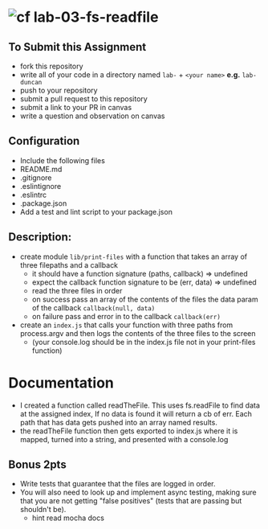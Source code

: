 ![cf](https://i.imgur.com/7v5ASc8.png) lab-03-fs-readfile
======

## To Submit this Assignment
  * fork this repository
  * write all of your code in a directory named `lab-` + `<your name>` **e.g.** `lab-duncan`
  * push to your repository
  * submit a pull request to this repository
  * submit a link to your PR in canvas
  * write a question and observation on canvas

## Configuration
* Include the following files
* README.md
* .gitignore
* .eslintignore
* .eslintrc
* .package.json
* Add a test and lint script to your package.json

## Description:
* create module `lib/print-files` with a function that takes an array of three filepaths and a callback
  * it should have a function signature (paths, callback) => undefined
  * expect the callback function signature to be (err, data) => undefined
  * read the three files in order
  * on success pass an array of the contents of the files the data param of the callback `callback(null, data)`  
  * on failure pass and error in to the callback `callback(err)`
* create an `index.js` that calls your function with three paths from process.argv
  and then logs the contents of the three files to the screen
  * (your console.log should be  in the index.js file not in your print-files function)

# Documentation
* I created a function called readTheFile. This uses fs.readFile to find data at the assigned index, If no data is found it will return a cb of err. Each path that has data gets pushed into an array named results.
* the readTheFile function then gets exported to  index.js where it is mapped, turned into a string, and presented with a console.log

## Bonus 2pts
* Write tests that guarantee that the files are logged in order.
* You will also need to look up and implement async testing, making sure that you are not getting "false positives" (tests that are passing but shouldn't be).
  * hint read mocha docs    
